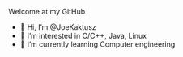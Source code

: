 Welcome at my GitHub
- 👋 Hi, I’m @JoeKaktusz
- 👀 I’m interested in C/C++, Java, Linux
- 🌱 I’m currently learning Computer engineering 
